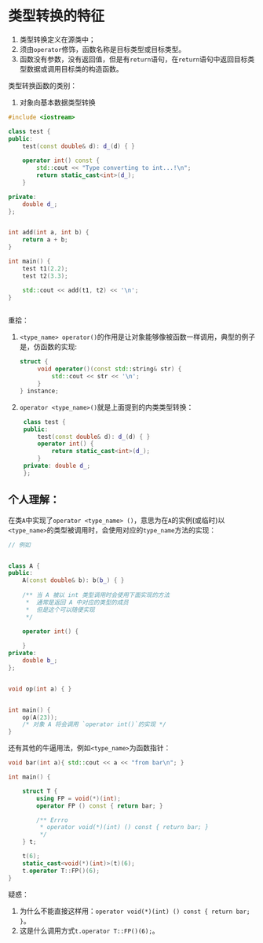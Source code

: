 



# 类型转换的特征


1. 类型转换定义在源类中；
2. 须由`operator`修饰，函数名称是目标类型或目标类型。
3. 函数没有参数，没有返回值，但是有`return`语句，在`return`语句中返回目标类型数据或调用目标类的构造函数。

类型转换函数的类别：
1. 对象向基本数据类型转换
```C++
#include <iostream>

class test {
public:
    test(const double& d): d_(d) { }
    
    operator int() const {
        std::cout << "Type converting to int...!\n";
        return static_cast<int>(d_);
    }

private:
    double d_;
};


int add(int a, int b) {
    return a + b;
}

int main() {
    test t1(2.2);
    test t2(3.3);

    std::cout << add(t1, t2) << '\n';
}



```


重拾：
1. `<type_name> operator()`的作用是让对象能够像被函数一样调用，典型的例子是，仿函数的实现:
   ```C++
   struct {
        void operator()(const std::string& str) {
            std::cout << str << '\n';
        }
   } instance;
   ```

2. `operator <type_name>()`就是上面提到的内类类型转换：
   ```C++
    class test {
    public:
        test(const double& d): d_(d) { }
        operator int() {
            return static_cast<int>(d_);
        }
    private: double d_;
    };
   ```


## 个人理解：
在类`A`中实现了`operator <type_name> ()`，意思为在`A`的实例(或临时)以`<type_name>`的类型被调用时，会使用对应的`type_name`方法的实现：
```C++
// 例如


class A {
public:
    A(const double& b): b(b_) { }
    
    /** 当 A 被以 int 类型调用时会使用下面实现的方法 
     *  通常是返回 A 中对应的类型的成员
     *  但是这个可以随便实现
     */
    
    operator int() {

    }
private:
    double b_;
};


void op(int a) { }


int main() { 
    op(A(23));
    /* 对象 A 将会调用 `operator int()`的实现 */
}

```

还有其他的牛逼用法，例如`<type_name>`为函数指针：
```C++
void bar(int a){ std::cout << a << "from bar\n"; }

int main() {

    struct T {
        using FP = void(*)(int);
        operator FP () const { return bar; }

        /** Errro 
         * operator void(*)(int) () const { return bar; }
         */
    } t;

    t(6);
    static_cast<void(*)(int)>(t)(6);
    t.operator T::FP()(6);
}
```

疑惑：
1. 为什么不能直接这样用：`operator void(*)(int) () const { return bar; }`。
2. 这是什么调用方式`t.operator T::FP()(6);`。